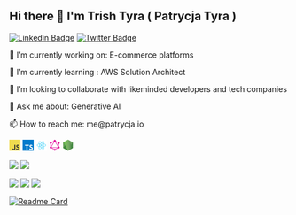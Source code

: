 ## Hi there 👋 I'm Trish Tyra ( Patrycja Tyra )

[![Linkedin Badge](https://img.shields.io/badge/-LinkedIn-0e76a8?style=flat-square&logo=Linkedin&logoColor=white)](https://www.linkedin.com/in/patrycja-tyra-77291524)
[![Twitter Badge](https://img.shields.io/badge/-Twitter-00acee?style=flat-square&logo=Twitter&logoColor=white)](https://twitter.com/patrycja_io)

 <p> 🔭 I’m currently working on: E-commerce platforms 
 <p> 🌱 I’m currently learning : AWS Solution Architect
 <p> 👯 I’m looking to collaborate with likeminded developers and tech companies
 <p> 💬 Ask me about: Generative AI
 <p> 📫 How to reach me: me@patrycja.io

<code><img height="20" alt="javascript" src="https://raw.githubusercontent.com/github/explore/80688e429a7d4ef2fca1e82350fe8e3517d3494d/topics/javascript/javascript.png"></code>
<code><img height="20" alt="typescript" src="https://raw.githubusercontent.com/github/explore/80688e429a7d4ef2fca1e82350fe8e3517d3494d/topics/typescript/typescript.png"></code>
<code><img height="20" alt="react" src="https://raw.githubusercontent.com/github/explore/80688e429a7d4ef2fca1e82350fe8e3517d3494d/topics/react/react.png"></code>
<code><img height="20" alt="graphql" src="https://raw.githubusercontent.com/github/explore/5c058a388828bb5fde0bcafd4bc867b5bb3f26f3/topics/graphql/graphql.png"></code>
<code><img height="20" alt="nodejs" src="https://raw.githubusercontent.com/github/explore/80688e429a7d4ef2fca1e82350fe8e3517d3494d/topics/nodejs/nodejs.png"></code>    


<p><img height="180em" src="https://github-readme-stats.vercel.app/api?username=patrycja-io&show_icons=true&hide_border=true&&count_private=true&include_all_commits=true&theme=synthwave" />
<img height="180em" src="https://github-readme-stats.vercel.app/api/top-langs/?username=patrycja-io&exclude_repo=KNN-Image-Classification&show_icons=true&hide_border=true&layout=compact&langs_count=8&theme=synthwave"/>
 
 

 
  <p>
 <img height="180em" src="https://github-readme-stats.vercel.app/api/pin/?username=patrycja-io&repo=CurrencyExchanger)](https://patrycja-io.github.io/CurrencyExchanger"/>
   <img height="180em" src="https://github-readme-stats.vercel.app/api/pin/?username=patrycja-io&repo=CurrencyExchanger)](https://patrycja-io.github.io/CurrencyExchanger"/>
    <img height="180em" src="https://github-readme-stats.vercel.app/api/pin/?username=patrycja-io&repo=CurrencyExchanger)](https://patrycja-io.github.io/CurrencyExchanger"/>
 </p>
 
 [![Readme Card](https://github-readme-stats.vercel.app/api/pin/?username=patrycja-io&repo=CurrencyExchanger)](https://github.com/anuraghazra/github-readme-stats)
